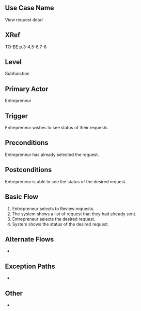 

Use Case Name
-------------
View request detail

XRef
----
TO-BE p.3-4,5-6,7-8

Level
-----
Subfunction

Primary Actor
-------------
Entrepreneur

Trigger
-------
Entrepreneur wishes to see status of their requests.

Preconditions
-------------
Entrepreneur has already selected the request.

Postconditions
--------------
Entrepreneur is able to see the status of the desired request.

Basic Flow
----------
1. Entrepreneur selects to Review requests.
2. The system shows a list of request that they had already sent.
3. Entrepreneur selects the desired request.
4. System shows the status of the desired request.


Alternate Flows
---------------
-

Exception Paths
--------------------
-

Other
-------
-